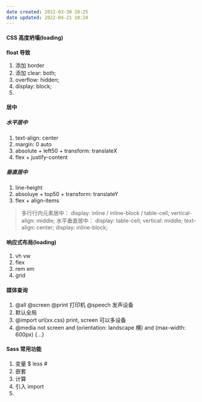 ```yaml
---
date created: 2022-03-30 20:25
date updated: 2022-04-21 10:24
---
```


#### CSS 高度坍塌(loading)

**float 导致**

1. 添加 border
2. 添加 clear: both;
3. overflow: hidden;
4. display: block;
5.

#### 居中

##### 水平居中

1. text-align: center
2. margin: 0 auto
3. absolute + left50 + transform: translateX
4. flex + justify-content

##### 垂直居中

1. line-height
2. absoluye + top50 + transform: translateY
3. flex + align-items

> 多行行内元素居中：
> display: inline / inline-block / table-cell; vertical-align: middle;
> 水平垂直居中：
> display: table-cell; vertical: middle; text-align: center;
> display: inline-block;

#### 响应式布局(loading)

1. vh vw
2. flex
3. rem em
4. grid

#### 媒体查询

1. @all @screen @print 打印机 @speech 发声设备
2. <link rel="stylesheet" href="xx.css" media="screen"> 默认全局
3. @import url(xx.css) print, screen 可以多设备
4. @media not screen and (orientation: landscape 横) and (max-width: 600px) {...}

#### Sass 常用功能

1. 变量 $ less #
2. 嵌套
3. 计算
4. 引入 import
5.

